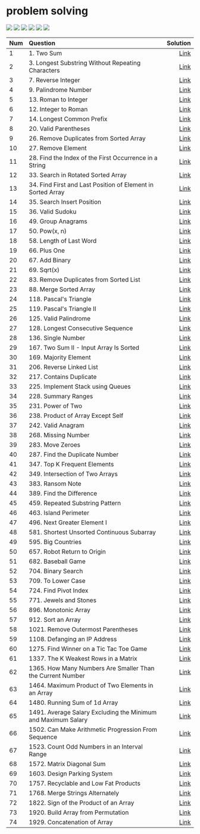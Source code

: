 # problem solving 


<!--### visitors 
![visitor](https://profile-counter.glitch.me/java_leetcode_challenges_ahmedna126/count.svg?)-->

![](https://vbr.wocr.tk/badge?page_id=/java_leetcode_challenges&color=55acb7&logo=Github)
![](https://komarev.com/ghpvc/?username=javaleetcodechallengesahmedna126&color=blue&label=visitors) 
[![](https://img.shields.io/badge/License-MIT%202.0-blue.svg)](https://github.com/ahmedna126/java_leetcode_challenges/blob/master/LICENSE)
![](https://img.shields.io/github/stars/ahmedna126/java_leetcode_challenges.svg)
![](https://img.shields.io/github/issues-raw/ahmedna126/java_leetcode_challenges?label=Issues)
![](https://img.shields.io/github/forks/ahmedna126/java_leetcode_challenges.svg)







<!-- TODO: host this with VBR too -->
<!-- 

// go to https://dev.to/envoy_/150-badges-for-github-pnk#github-stats


![](https://vbr.wocr.tk/badge?page_id=/java_leetcode_challenges&color=55acb7&style=for-the-badge&logo=Github)
[![](https://goreportcard.com/badge/github.com/ahmedna126/java_leetcode_challenges)](https://goreportcard.com/report/github.com/ahmedna126/java_leetcode_challenges)
[![](https://img.shields.io/badge/License-MIT%202.0-blue.svg)](https://github.com/ahmedna126/java_leetcode_challenges/blob/master/LICENSE)
![](https://img.shields.io/github/issues-raw/ahmedna126/java_leetcode_challenges?label=Issues)
![](https://img.shields.io/github/issues-closed-raw/ahmedna126/java_leetcode_challenges?label=Closed+Issues)
![](https://img.shields.io/github/issues-pr-raw/ahmedna126/java_leetcode_challenges?label=Open+PRs)
![](https://img.shields.io/github/issues-pr-closed-raw/ahmedna126/java_leetcode_challenges?label=Closed+PRs) 
![](https://img.shields.io/github/downloads/ahmedna126/java_leetcode_challenges/total.svg)
![](https://img.shields.io/github/stars/ahmedna126/java_leetcode_challenges.svg)

-->




| Num | Question | Solution |
| :--- | :--- | ---: |
| 1 | 1. Two Sum | [Link](Solutions/1%20two%20sum%20532091433e064c7c9b7bbaec7a97d93f.md) |
| 2 | 3. Longest Substring Without Repeating Characters | [Link](Solutions/3%20Longest%20Substring%20Without%20Repeating%20Characters%201d3a23c47eca4953982647488992a284.md) |
| 3 | 7. Reverse Integer | [Link](Solutions/7%20Reverse%20Integer%20657fce4bb912481991644c066974ef24.md) |
| 4 | 9. Palindrome Number | [Link](Solutions/9%20Palindrome%20Number%206f9d651b72ef4558a564a7dd80c396d0.md) |
| 5 | 13. Roman to Integer | [Link](Solutions/13%20Roman%20to%20Integer%201a15ded0a7a44c758556671b16c0b897.md) |
| 6 | 12. Integer to Roman | [Link](Solutions/12%20Integer%20to%20Roman%204eb642456f43406d954901d58cf68c05.md) |
| 7 | 14. Longest Common Prefix | [Link](Solutions/14%20Longest%20Common%20Prefix%2027cc704b880c45b39ca9bd3650395956.md) |
| 8 | 20. Valid Parentheses | [Link](Solutions/20%20Valid%20Parentheses%202a77b16b88924572a0af9a8cf99464e2.md) |
| 9 | 26. Remove Duplicates from Sorted Array | [Link](Solutions/26%20Remove%20Duplicates%20from%20Sorted%20Array%2081a858eea53a4d1cbd4279ff930d57e0.md) |
| 10 | 27. Remove Element | [Link](Solutions/27%20Remove%20Element%201c502226a1614830b330f912db240862.md) |
| 11 | 28. Find the Index of the First Occurrence in a String | [Link](Solutions/28%20Find%20the%20Index%20of%20the%20First%20Occurrence%20in%20a%20Str%204108b621c57f40938fe0ec5dc41ea656.md) |
| 12 | 33. Search in Rotated Sorted Array | [Link](Solutions/33%20Search%20in%20Rotated%20Sorted%20Array%20c70bc47dcb4043d1b7360eea7081c331.md) |
| 13 | 34. Find First and Last Position of Element in Sorted Array | [Link](Solutions/34%20Find%20First%20and%20Last%20Position%20of%20Element%20in%20Sort%203a33ae215c91407eb1d1c96b0f3b2f62.md) |
| 14 | 35. Search Insert Position | [Link](Solutions/35%20Search%20Insert%20Position%203e7c0816c86a4368898b4c289578aa50.md) |
| 15 | 36. Valid Sudoku | [Link](Solutions/36%20Valid%20Sudoku%202a5f554b7ef04784a1ee6dd9726f914c.md) |
| 16 | 49. Group Anagrams | [Link](Solutions/49%20Group%20Anagrams%200932187d2ed0467cbb469dea9ca6b7ef.md) |
| 17 | 50. Pow(x, n) | [Link](Solutions/50%20Pow(x,%20n)%20273807a6d31c4477a767f53c04d65d4d.md) |
| 18 | 58. Length of Last Word | [Link](Solutions/58%20Length%20of%20Last%20Word%20f39e44e925064781a0022fcdf8818ed1.md) |
| 19 | 66. Plus One | [Link](Solutions/66%20Plus%20One%20b186fd3c350c4b4cb5b0fe0a9967f95a.md) |
| 20 | 67. Add Binary | [Link](Solutions/67%20Add%20Binary%2082e532c8c101469eb790bb517448c9f7.md) |
| 21 | 69. Sqrt(x) | [Link](Solutions/69%20Sqrt(x)%2004fa56dd0fab42cb81284ae760067ca1.md) |
| 22 | 83. Remove Duplicates from Sorted List | [Link](Solutions/83%20Remove%20Duplicates%20from%20Sorted%20List%20c2e8950e9a0949deab0e79e113864285.md) |
| 23 | 88. Merge Sorted Array | [Link](Solutions/88%20Merge%20Sorted%20Array%202dfa0759a4d6401db24961e8970f63e1.md) |
| 24 | 118. Pascal's Triangle | [Link](Solutions/118%20Pascal's%20Triangle%20be080e0ebfd9400f9366a27cf5077f05.md) |
| 25 | 119. Pascal's Triangle II | [Link](Solutions/119%20Pascal's%20Triangle%20II%209eb51128db714c84bf83704a5ec1cb55.md) |
| 26 | 125. Valid Palindrome | [Link](Solutions/125%20Valid%20Palindrome%20a2f11f3da5ce483cbb155b52ffe5ea1d.md) |
| 27 | 128. Longest Consecutive Sequence | [Link](Solutions/128%20Longest%20Consecutive%20Sequence%20d9151fe3b12144a0ab63ba291557062c.md) |
| 28 | 136. Single Number | [Link](Solutions/136%20Single%20Number%20f5e41a762f3f4aad86d3a6bda59defdc.md) |
| 29 | 167. Two Sum II - Input Array Is Sorted | [Link](Solutions/167%20Two%20Sum%20II%20-%20Input%20Array%20Is%20Sorted%202d953aa8f6314659abba61782c6cb983.md) |
| 30 | 169. Majority Element | [Link](Solutions/169%20Majority%20Element%20ee712db24f8b419087e7c34d539962d6.md) |
| 31 | 206. Reverse Linked List | [Link](Solutions/206%20Reverse%20Linked%20List%20181d5a1a12c0452594256fbd276cbb10.md) |
| 32 | 217. Contains Duplicate | [Link](Solutions/217%20Contains%20Duplicate%208b55c0fb490a458fbecfbaf258ce6630.md) |
| 33 | 225. Implement Stack using Queues | [Link](Solutions/225%20Implement%20Stack%20using%20Queues%209228427e285b482e9cc3903d658b1704.md) |
| 34 | 228. Summary Ranges | [Link](Solutions/228%20Summary%20Ranges%20c68e55b9e43744e3aba59d361b093367.md) |
| 35 | 231. Power of Two | [Link](Solutions/231%20Power%20of%20Two%204bc525ee8f974975b31d1e5bb351e573.md) |
| 36 | 238. Product of Array Except Self | [Link](Solutions/238%20Product%20of%20Array%20Except%20Self%20e603c55f18eb4589878b1e60cfafd2a3.md) |
| 37 | 242. Valid Anagram | [Link](Solutions/242%20Valid%20Anagram%20719bf6adf60e47deb01ea459a0d257fd.md) |
| 38 | 268. Missing Number | [Link](Solutions/268%20Missing%20Number%20170d4aab9796423bb80e6889ee838d1d.md) |
| 39 | 283. Move Zeroes | [Link](Solutions/283%20Move%20Zeroes%20b631a81643684514a19bb9c4338e50f4.md) |
| 40 | 287. Find the Duplicate Number | [Link](Solutions/287%20Find%20the%20Duplicate%20Number%20b9fbf44215b743c2a6b76378aa3dd113.md) |
| 41 | 347. Top K Frequent Elements | [Link](Solutions/347%20Top%20K%20Frequent%20Elements%20bd68bce2f92d4360aa5a26ec846591b7.md) |
| 42 | 349. Intersection of Two Arrays | [Link](Solutions/349%20Intersection%20of%20Two%20Arrays%205c2a47dd55e945acab1d28bc7fd8b716.md) |
| 43 | 383. Ransom Note | [Link](Solutions/383%20Ransom%20Note%2003690c1c16c347efaed9abb77d518586.md) |
| 44 | 389. Find the Difference | [Link](Solutions/389%20Find%20the%20Difference%2019162f02036f4e7dbcd1b714f3a97112.md) |
| 45 | 459. Repeated Substring Pattern | [Link](Solutions/459%20Repeated%20Substring%20Pattern%2020b295663d4549d29f2e2d3c3ce34d66.md) |
| 46 | 463. Island Perimeter | [Link](Solutions/463%20Island%20Perimeter%202b3f807c313f4386a495b5361ccc13ab.md) |
| 47 | 496. Next Greater Element I | [Link](Solutions/496%20Next%20Greater%20Element%20I%20cde72f68940548f486ee5c69f41d5f66.md) |
| 48 | 581. Shortest Unsorted Continuous Subarray | [Link](Solutions/581%20Shortest%20Unsorted%20Continuous%20Subarray%20f5e3ac2d5b644368a6fbf5a2aa268ce0.md) |
| 49 | 595. Big Countries | [Link](Solutions/595%20Big%20Countries.md) |
| 50 | 657. Robot Return to Origin | [Link](Solutions/657%20Robot%20Return%20to%20Origin%205975dcf388cf4ca1834b1816969d839c.md) |
| 51 | 682. Baseball Game | [Link](Solutions/682%20Baseball%20Game%2060b04526e42d4fd18fd5fdb2c8b7ba30.md) |
| 52 | 704. Binary Search | [Link](Solutions/704%20Binary%20Search%20943c307422214bac99527baff0921802.md) |
| 53 | 709. To Lower Case | [Link](Solutions/709%20To%20Lower%20Case%2033d64220bf814f2a995c07c891ae5d7f.md) |
| 54 | 724. Find Pivot Index | [Link](Solutions/724%20Find%20Pivot%20Index%20d42d1d27705c4928850de63b41f0d3e8.md) |
| 55 | 771. Jewels and Stones | [Link](Solutions/771%20Jewels%20and%20Stones%2008310d033e0049f0aa6788697c8a7dac.md) |
| 56 | 896. Monotonic Array | [Link](Solutions/896%20Monotonic%20Array%2084bea14fec2c49f3a63454bdd1fce801.md) |
| 57 | 912. Sort an Array | [Link](Solutions/912%20Sort%20an%20Array%20ec23da2b18b84519a6a3690b6669966b.md) |
| 58 | 1021. Remove Outermost Parentheses | [Link](Solutions/1021%20Remove%20Outermost%20Parentheses%207d070d4b213c49678d18bac7d53fa719.md) |
| 59 | 1108. Defanging an IP Address | [Link](Solutions/1108%20Defanging%20an%20IP%20Address%20264057d2de6d48ac8d3b78020b6097e0.md) |
| 60 | 1275. Find Winner on a Tic Tac Toe Game | [Link](Solutions/1275%20Find%20Winner%20on%20a%20Tic%20Tac%20Toe%20Game%203c10870953ab4a48b23c3b0196fa668b.md) |
| 61 | 1337. The K Weakest Rows in a Matrix | [Link](Solutions/1337%20The%20K%20Weakest%20Rows%20in%20a%20Matrix%205555a7c8fcb8441a9592c8a5a2a61913.md) |
| 62 | 1365. How Many Numbers Are Smaller Than the Current Number | [Link](Solutions/1365%20How%20Many%20Numbers%20Are%20Smaller%20Than%20the%20Current%20600001eacbec49389652663573da866a.md) |
| 63 | 1464. Maximum Product of Two Elements in an Array | [Link](Solutions/1464%20Maximum%20Product%20of%20Two%20Elements%20in%20an%20Array%20b164c1c43c5541eda626d86ec03234f7.md) |
| 64 | 1480. Running Sum of 1d Array | [Link](Solutions/1480%20Running%20Sum%20of%201d%20Array%20e5f0539adb534d1b8fcc76e507b38b00.md) |
| 65 | 1491. Average Salary Excluding the Minimum and Maximum Salary | [Link](Solutions/1491%20Average%20Salary%20Excluding%20the%20Minimum%20and%20Maxi%2062c9fa58b6694466b553186adcf68859.md) |
| 66 | 1502. Can Make Arithmetic Progression From Sequence | [Link](Solutions/1502%20Can%20Make%20Arithmetic%20Progression%20From%20Sequence%20514c47a9b05845e0853456a01d79e357.md) |
| 67 | 1523. Count Odd Numbers in an Interval Range | [Link](Solutions/1523%20Count%20Odd%20Numbers%20in%20an%20Interval%20Range%20b06882dd230347c4a1f64668ba1a0dc4.md) |
| 68 | 1572. Matrix Diagonal Sum | [Link](Solutions/1572%20Matrix%20Diagonal%20Sum%20432349ca64bc48b2bec83abe49382fbb.md) |
| 69 | 1603. Design Parking System | [Link](Solutions/1603%20Design%20Parking%20System%202321960382954dd7aa950e11f2ad1f8d.md) |
| 70 | 1757. Recyclable and Low Fat Products | [Link](Solutions/1757%C2%A0Recyclable%20and%20Low%20Fat%20Products.md) |
| 71 | 1768. Merge Strings Alternately | [Link](Solutions/1768%20Merge%20Strings%20Alternately%20c3cfc5aad5474232bca7162d1ffc53f0.md) |
| 72 | 1822. Sign of the Product of an Array | [Link](Solutions/1822%20Sign%20of%20the%20Product%20of%20an%20Array%206b7de1c39ed647528409b30bc8ae742a.md) |
| 73 | 1920. Build Array from Permutation | [Link](Solutions/1920%20Build%20Array%20from%20Permutation%2085db8c9f63fc428489ac39da3ad34fd6.md) |
| 74 | 1929. Concatenation of Array | [Link](Solutions/1929%20Concatenation%20of%20Array%20f13fffc58e204ae6be988bd776e3f601.md) |
